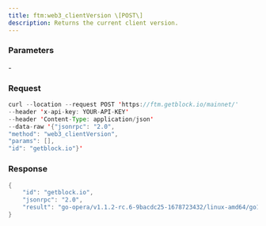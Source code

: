 ```yaml
---
title: ftm:web3_clientVersion \[POST\]
description: Returns the current client version.
---
```


### Parameters


\-

### Request

``` java
curl --location --request POST 'https://ftm.getblock.io/mainnet/' 
--header 'x-api-key: YOUR-API-KEY' 
--header 'Content-Type: application/json' 
--data-raw '{"jsonrpc": "2.0",
"method": "web3_clientVersion",
"params": [],
"id": "getblock.io"}'
```

###  Response

``` java
{
    "id": "getblock.io",
    "jsonrpc": "2.0",
    "result": "go-opera/v1.1.2-rc.6-9bacdc25-1678723432/linux-amd64/go1.18.10"
}
```


